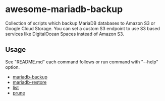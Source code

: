 # awesome-mariadb-backup

Collection of scripts which backup MariaDB databases to Amazon S3 or Google Cloud Storage. You can set a custom S3 endpoint to use S3 based services like DigitalOcean Spaces instead of Amazon S3.

## Usage

See "README.md" each command follows or run command with "--help" option.

- [mariadb-backup](https://github.com/ryu-sato/awesome-database-backup/blob/master/apps/mariadb-backup/README.md)
- [mariadb-restore](https://github.com/ryu-sato/awesome-database-backup/blob/master/apps/mariadb-restore/README.md)
- [list](https://github.com/ryu-sato/awesome-database-backup/blob/master/apps/list/README.md)
- [prune](https://github.com/ryu-sato/awesome-database-backup/blob/master/apps/prune/README.md)
